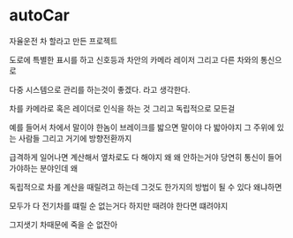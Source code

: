 # autoCar

자율운전 차 할라고 만든 프로젝트 

도로에 특별한 표시를 하고 신호등과 차안의 카메라 레이저 그리고 다른 차와의 통신으로 

다중 시스템으로 관리를 하는것이 좋겠다. 라고 생각한다. 

차를 카메라로 혹은 레이더로 인식을 하는 것 그리고 독립적으로 모든걸 

예를 들어서 차에서 말이야 한놈이 브레이크를 밟으면 말이야 다 밟아야지 그 주위에 있는 사람들 그리고 거기에 방향전환까지 

급격하게 일어나면 계산해서 옆차로도 다 해야지 왜 왜 안하는거야 당연히 통신이 들어가야하는 분야인데 왜

독립적으로 차를 계산을 때릴려고 하는데 그것도 한가지의 방법이 될 수 있다 왜냐하면 

모두가 다 전기차를 떄릴 순 없는거다 하지만 때려야 한다면 떄려야지 

그지샛기 차때문에 죽을 순 없잔아 
